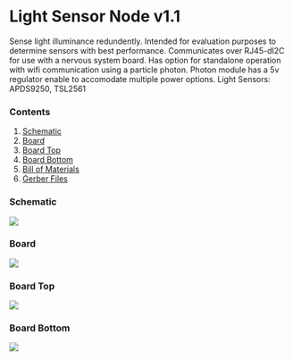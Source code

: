 # Light Sensor Node v1.1
Sense light illuminance redundently. Intended for evaluation purposes to determine sensors 
with best performance. Communicates over RJ45-dI2C for use with a nervous system board. Has option for standalone operation 
with wifi communication using a particle photon. Photon module has a 5v regulator enable to accomodate multiple power options. 
Light Sensors: APDS9250, TSL2561

### Contents
1. [Schematic](#schematic)
2. [Board](#board)
2. [Board Top](#board-top)
3. [Board Bottom](#board-bottom)
4. [Bill of Materials](light.csv)
5. [Gerber Files](light_sensor_node_v_1_1.zip)

### Schematic
![](light_schematic.png)

### Board
![](light_board.png)

### Board Top
![](light_board_top.png)

### Board Bottom
![](light_board_bottom.png)